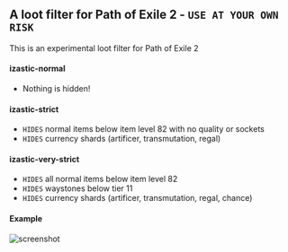 ## A loot filter for Path of Exile 2 - `USE AT YOUR OWN RISK`

This is an experimental loot filter for Path of Exile 2

#### izastic-normal
- Nothing is hidden!

#### izastic-strict
- `HIDES` normal items below item level 82 with no quality or sockets
- `HIDES` currency shards (artificer, transmutation, regal)

#### izastic-very-strict
- `HIDES` all normal items below item level 82
- `HIDES` waystones below tier 11
- `HIDES` currency shards (artificer, transmutation, regal, chance)

#### Example
![screenshot](screenshot.png "Title")
